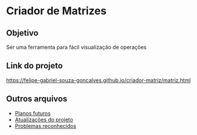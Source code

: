 # Criador de Matrizes

## Objetivo
Ser uma ferramenta para fácil visualização de operações 

## Link do projeto
https://felipe-gabriel-souza-goncalves.github.io/criador-matriz/matriz.html

## Outros arquivos
- [Planos futuros](ROADMAP.md)
- [Atualizações do projeto](CHANGELOG.md)
- [Problemas reconhecidos](KNOWN_ISSUES.md)